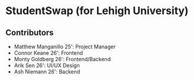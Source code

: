 # StudentSwap (for Lehigh University)

## Contributors
- Matthew Manganillo 25': Project Manager
- Connor Keane 26': Frontend
- Monty Goldberg 26': Frontend/Backend
- Arik Sen 26': UI/UX Design
- Ash Niemann 26': Backend
